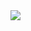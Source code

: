 <img src="https://media.discordapp.net/attachments/1020226462969774154/1107685431954387005/image.png?width=1264&height=554">
